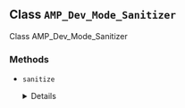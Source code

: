 ## Class `AMP_Dev_Mode_Sanitizer`

Class AMP_Dev_Mode_Sanitizer

### Methods
* `sanitize`

	<details>

	```php
	public sanitize()
	```

	Sanitize document for dev mode.


	</details>

